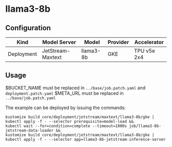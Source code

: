 # llama3-8b

## Configuration
| Kind | Model Server | Model | Provider | Accelerator |
| --- | --- | --- | --- | --- |
| Deployment | JetStream-Maxtext | llama3-8b | GKE | TPU v5e 2x4 |

## Usage
$BUCKET_NAME must be replaced in `../base/job.patch.yaml` and `deployment.patch.yaml`
$META_URL must be replaced in `../base/job.patch.yaml`

The example can be deployed by issuing the commands:

```
kustomize build core/deployment/jetstream/maxtext/llama3-8b/gke | kubectl apply -f - --selector prerequisite=model-load &&
kubectl wait --for=condition=complete --timeout=1000s job/llama3-8b-jetstream-data-loader &&
kustomize build core/deployment/jetstream/maxtext/llama3-8b/gke | kubectl apply -f - --selector app=llama3-8b-jetstream-inference-server
```
